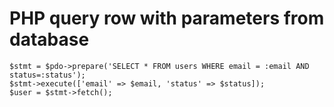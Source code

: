 # PHP query row with parameters from database

	$stmt = $pdo->prepare('SELECT * FROM users WHERE email = :email AND status=:status');
	$stmt->execute(['email' => $email, 'status' => $status]);
	$user = $stmt->fetch();
